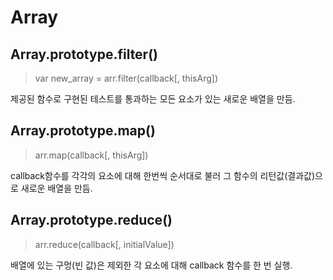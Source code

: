 Array
===============
## Array.prototype.filter()
> var new_array = arr.filter(callback[, thisArg])

제공된 함수로 구현된 테스트를 통과하는 모든 요소가 있는 새로운 배열을 만듬.

## Array.prototype.map()
> arr.map(callback[, thisArg])

callback함수를 각각의 요소에 대해 한번씩 순서대로 불러 그 함수의 리턴값(결과값)으로 새로운 배열을 만듬.

## Array.prototype.reduce()
> arr.reduce(callback[, initialValue])

배열에 있는 구멍(빈 값)은 제외한 각 요소에 대해 callback 함수를 한 번 실행.
